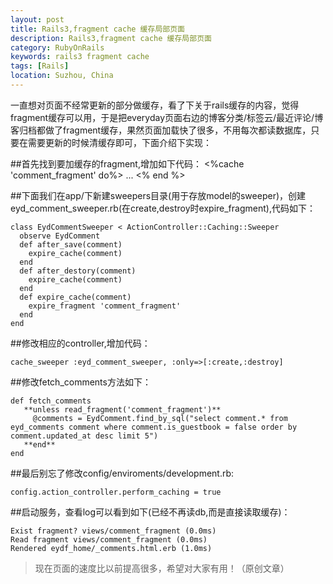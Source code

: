 ```yaml
---
layout: post
title: Rails3,fragment cache 缓存局部页面
description: Rails3,fragment cache 缓存局部页面
category: RubyOnRails
keywords: rails3 fragment cache
tags: [Rails]
location: Suzhou, China
---
```

一直想对页面不经常更新的部分做缓存，看了下关于rails缓存的内容，觉得fragment缓存可以用，于是把everyday页面右边的博客分类/标签云/最近评论/博客归档都做了fragment缓存，果然页面加载快了很多，不用每次都读数据库，只要在需要更新的时候清缓存即可，下面介绍下实现：

##首先找到要加缓存的fragment,增加如下代码：
	<%cache 'comment_fragment' do%>
	...
	<% end %>

##下面我们在app/下新建sweepers目录(用于存放model的sweeper)，创建eyd_comment_sweeper.rb(在create,destroy时expire_fragment),代码如下：

	class EydCommentSweeper < ActionController::Caching::Sweeper
	  observe EydComment
	  def after_save(comment)
		expire_cache(comment)
	  end
	  def after_destory(comment)
		expire_cache(comment)
	  end
	  def expire_cache(comment)
		expire_fragment 'comment_fragment'
	  end
	end

##修改相应的controller,增加代码：

	cache_sweeper :eyd_comment_sweeper, :only=>[:create,:destroy]

##修改fetch_comments方法如下：

	def fetch_comments
	   **unless read_fragment('comment_fragment')**
		 @comments = EydComment.find_by_sql("select comment.* from eyd_comments comment where comment.is_guestbook = false order by comment.updated_at desc limit 5")
	   **end**
	end

##最后别忘了修改config/enviroments/development.rb:

	config.action_controller.perform_caching = true

##启动服务，查看log可以看到如下(已经不再读db,而是直接读取缓存)：

	Exist fragment? views/comment_fragment (0.0ms)
	Read fragment views/comment_fragment (0.0ms)
	Rendered eydf_home/_comments.html.erb (1.0ms)
> 现在页面的速度比以前提高很多，希望对大家有用！（原创文章）
